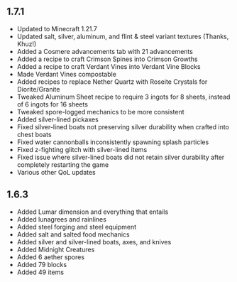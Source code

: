 ## 1.7.1

* Updated to Minecraft 1.21.7
* Updated salt, silver, aluminum, and flint & steel variant textures (Thanks, Khuz!)
* Added a Cosmere advancements tab with 21 advancements
* Added a recipe to craft Crimson Spines into Crimson Growths
* Added a recipe to craft Verdant Vines into Verdant Vine Blocks
* Made Verdant Vines compostable
* Added recipes to replace Nether Quartz with Roseite Crystals for Diorite/Granite
* Tweaked Aluminum Sheet recipe to require 3 ingots for 8 sheets, instead of 6 ingots for 16 sheets
* Tweaked spore-logged mechanics to be more consistent
* Added silver-lined pickaxes
* Fixed silver-lined boats not preserving silver durability when crafted into chest boats
* Fixed water cannonballs inconsistently spawning splash particles
* Fixed z-fighting glitch with silver-lined items
* Fixed issue where silver-lined boats did not retain silver durability after completely restarting
  the game
* Various other QoL updates

## 1.6.3

* Added Lumar dimension and everything that entails
* Added lunagrees and rainlines
* Added steel forging and steel equipment
* Added salt and salted food mechanics
* Added silver and silver-lined boats, axes, and knives
* Added Midnight Creatures
* Added 6 aether spores
* Added 79 blocks
* Added 49 items